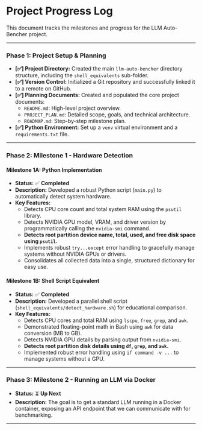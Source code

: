 # Project Progress Log

This document tracks the milestones and progress for the LLM Auto-Bencher project.

---

### Phase 1: Project Setup & Planning

*   **[✅] Project Directory:** Created the main `llm-auto-bencher` directory structure, including the `shell_equivalents` sub-folder.
*   **[✅] Version Control:** Initialized a Git repository and successfully linked it to a remote on GitHub.
*   **[✅] Planning Documents:** Created and populated the core project documents:
    *   `README.md`: High-level project overview.
    *   `PROJECT_PLAN.md`: Detailed scope, goals, and technical architecture.
    *   `ROADMAP.md`: Step-by-step milestone plan.
*   **[✅] Python Environment:** Set up a `venv` virtual environment and a `requirements.txt` file.

---

### Phase 2: Milestone 1 - Hardware Detection

#### Milestone 1A: Python Implementation
*   **Status:** ✅ **Completed**
*   **Description:** Developed a robust Python script (`main.py`) to automatically detect system hardware.
*   **Key Features:**
    *   Detects CPU core count and total system RAM using the `psutil` library.
    *   Detects NVIDIA GPU model, VRAM, and driver version by programmatically calling the `nvidia-smi` command.
    *   **Detects root partition device name, total, used, and free disk space using `psutil`.**
    *   Implements robust `try...except` error handling to gracefully manage systems without NVIDIA GPUs or drivers.
    *   Consolidates all collected data into a single, structured dictionary for easy use.

#### Milestone 1B: Shell Script Equivalent
*   **Status:** ✅ **Completed**
*   **Description:** Developed a parallel shell script (`shell_equivalents/detect_hardware.sh`) for educational comparison.
*   **Key Features:**
    *   Detects CPU cores and total RAM using `lscpu`, `free`, `grep`, and `awk`.
    *   Demonstrated floating-point math in Bash using `awk` for data conversion (MB to GB).
    *   Detects NVIDIA GPU details by parsing output from `nvidia-smi`.
    *   **Detects root partition disk details using `df`, `grep`, and `awk`.**
    *   Implemented robust error handling using `if command -v ...` to manage systems without a GPU.

---

### Phase 3: Milestone 2 - Running an LLM via Docker

*   **Status:** ⏳ **Up Next**
*   **Description:** The goal is to get a standard LLM running in a Docker container, exposing an API endpoint that we can communicate with for benchmarking.

---
